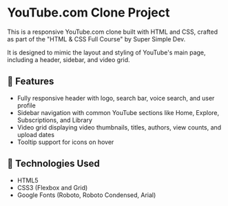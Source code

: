# YouTube.com Clone Project

This is a responsive YouTube.com clone built with HTML and CSS, crafted as part of the "HTML & CSS Full Course" by Super Simple Dev.

It is designed to mimic the layout and styling of YouTube's main page, including a header, sidebar, and video grid.

## 🚀 Features

- Fully responsive header with logo, search bar, voice search, and user profile
- Sidebar navigation with common YouTube sections like Home, Explore, Subscriptions, and Library
- Video grid displaying video thumbnails, titles, authors, view counts, and upload dates
- Tooltip support for icons on hover

## 🎨 Technologies Used

- HTML5
- CSS3 (Flexbox and Grid)
- Google Fonts (Roboto, Roboto Condensed, Arial)
